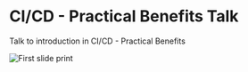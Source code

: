# CI/CD - Practical Benefits Talk
Talk to introduction in CI/CD - Practical Benefits

![First slide print](https://user-images.githubusercontent.com/19939822/229943151-9bf01db4-8624-413f-9ab1-4ad78b06981d.png)
